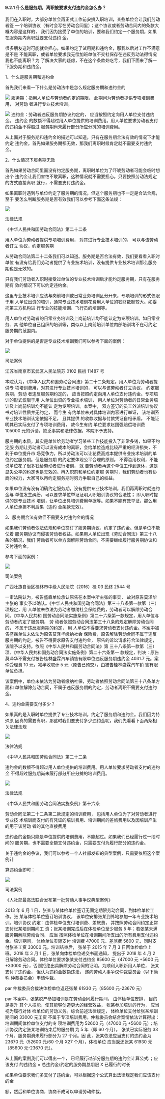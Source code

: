 #### 9.2.1 什么是服务期，离职被要求支付违约金怎么办？

我们在入职时，大部分单位会再正式工作前安排入职培训，某些单位会让我们劳动者签 一个培训协议（有时会写在劳动合同里）；这个协议或者劳动合同内的条款大概内容是这样的， 我们因为接受了单位的培训，要和我们约定一个服务期，如果在服务期内离职就要支付违约 金。

很多朋友这时可能就会担心，如果约定了试用期和违约金，那我以后对工作不满意是不是 不能离职，或者单位要求我无偿加班单位不交社保存在违反劳动法得情况我也不能离职？为 了解决大家的疑虑，不在这个条款处吃亏，我们下面来了解一下服务期和违约金。

1、什么是服务期和违约金

首先我们来看一下什么是劳动法中是怎么规定服务期和违约金的

![](</@img/img_ 813.png>) 服务期：指用人单位与劳动者约定的期限， 此期间为劳动者提供专项培训费用， 对劳动 者进行专业技术培训。

![](</@img/img_ 814.png>) 违约金：劳动者违反服务期协议约定的， 应当按照约定向用人单位支付违约金。 违约金 的数额不得超过用人单位提供的培训费用。用人单位要求劳动者支付的违约金不得超过 服务期尚未履行部分所应分摊的培训费用。

从上面对于服务期和违约金的描述可以知道，只有在服务期合法有效的情况下才能约定 违约金。首先如果服务期都无效，那我们离职时候肯定就不需要支付违约金。

2、什么情况下服务期无效

首先如果劳动合同里面没有约定服务期，离职时单位为了吓唬劳动者可能会临时想出个 违约金让我们害怕不敢离职，这种情况就不需要担心，只要按照劳动法规定的方式直接离职 就行，不需要支付违约金。

如果离职时遇到与单位约定了服务期的情况，但这个服务期也不一定是合法合规，至于 要怎么判断服务期是否有效我们可以参考下面这条法规：

![](</@img/img_ 815.png>)

法律法规

《中华人民共和国劳动合同法》第二十二条

用人单位为劳动者提供专项培训费用， 对其进行专业技术培训的， 可以与该劳动者订立 协议，约定服务期

从劳动合同法第二十二条我们可以知道。服务期是否合法有效，我们要看看入职时单位 有没有给我们劳动者提供了专业技术培训，没有提供专业技术培训那么服务期也是无效的。

只有我们劳动者入职时接受过单位的专业技术培训后才能约定服务期，只有在服务期有 效的情况下可以约定违约金。

这里专业技术培训应该与岗前培训或日常业务培训区分开来，专项培训的形式仅限于用 人单位出资的培训，通常专业技术培训花费用人单位的钱财数额较大。如委托第三方机构进 行专业的技能培训、飞行员的培训等。

用人单位对劳动者的日常业务培训及上岗前培训均不能认定为专项培训。如日常业务、其 他单位自己组织的培训等，类似以上岗前培训单位内部培训均不在可约定服务期的范围内。

对于单位提供的是否是专业技术培训我们可以参考下面的案例：

![](</@img/img_ 816.png>)

司法案例

江苏省南京市玄武区人民法院苏 0102 民初 11487 号

本院认为，《中华人民共和国劳动合同法》第二十二条规定，用人单位为劳动者提供专 项培训费用，对其进行专业技术培训的， 可以与该劳动者订立协议， 约定服务期，劳动 者违反服务期约定的， 应当按照约定向用人单位支付违约金。专项培训的形式仅限于用 人单位出资的专业技术培训， 用人单位对劳动者的日常业务培训及上岗前培训均不能认 定为专项培训。本案中， 双方签订的员工外派培训协议书对培训性质并无约定， 而今生 有约单位未对具体培训内容进行举证， 该培训系专业技术培训认定依据不足， 且其提供 的收款收据与付款凭证自相矛盾， 不能证明其已实际支付了专项培训费用， 故今生有约 单位要求赵国强赔偿培训费 105000 元的诉请，缺乏事实和法律依据，本院不予支持。

服务期的本质，其实是单位给劳动者学习某些工作技能投入了非常多钱，如果不约定服 务期让劳动者可以没有成本的离职，会给单位造成比较严重的经济损失，不利于单位提升市 场竞争力，所以劳动法可以让花费高成本提供专业技术培训的单位约定服务期。但是服务期 的约定要体现公平合理的原则， 不得滥用权利，不能说单位花了很多钱给劳动者进行培训， 就 要劳动者再这个单位工作到退休，这是显失公平的约定也是无效的。再入职前和单位约定服 务期时，我们劳动者也有协商的权力，大家可以再约定服务期时努力争取自己的权益。

如果单位没有没有明确约定服务期，没有提供专业技术培训，我们再离职时就违约金与 单位发生纠纷，可以要求单位举证证明入职培训协议的合法性； 即入职时提供的是专业技术 培训，让单位出具培训费用单据等。如果不能有效举证，那么用人单位承担不利后果（违约 金条款无效）。

3、服务期合法有效但不需要支付违约金的情况

如果我们劳动者依法依规和单位签订了服务期协议，约定了违约金。但是单位不能仗着 服务期协议而侵害劳动者权益。如果用人单位出现《劳动合同法》第三十八条的情况，我们 劳动者可以单方面解除劳动合同，不需要继续履行服务期协议和支付违约金。

参考下面的案例：

![](</@img/img_ 817.png>)

司法案例

广西壮族自治区桂林市中级人民法院（2016）桂 03 民终 2544 号

一审法院认为，被告盛霖单位承认原告在本案中所主张的事实， 故对原告莫泽华主张的 事实予以确认。《中华人民共和国劳动合同法》第三十八条第一款第（三）项规定，用 人单位未依法为劳动者缴纳社会保险费的，劳动者可以解除劳动合同。《中华人民共和 国劳动合同法实施条例》第二十六条第一款规定，用人单位与劳动者约定了服务期， 劳 动者依照劳动合同法第三十八条的规定解除劳动合同的， 不属于违反服务期的约定， 用 人单位不得要求劳动者支付违约金。本案中被告盛霖单位未依法为原告莫泽华缴纳社会 保险费，原告解除劳动合同不属于违反服务期的约定，被告不得要求原告支付违约金， 原告的诉讼请求符合法律规定， 该院予以支持。依照《中华人民共和国劳动合同法》第 三十八条第一款第（三）项、《中华人民共和国劳动合同法实施条例》第二十六条第一 款规定，判决：原告莫泽华不需支付被告桂林盛霖汽车销售有限单位违反服务期违约金 4031.7 元。案件受理费 10 元，减半收取计 5 元（原告已预交），由被告桂林盛霖汽车销 售有限单位负担。

该案例中，单位未依法为劳动者缴纳社保，劳动者依照劳动合同法第三十八条单方面和 单位解除劳动合同，不属于违反服务期的约定，劳动者离职不需要支付违约金。

4、违约金需要支付多少？

如果真的是入职时单位提供了专业技术培训，约定了服务期和违约金。我们因为特殊原 因真的需要离职，那这时我们要支付多少违约金呢，我们先看看下面两条相关法律法规

![](</@img/img_ 818.png>)

法律法规

《中华人民共和国劳动合同法》第二十二条

违约金的数额不得超过用人单位提供的培训费用。用人单位要求劳动者支付的违约金 不得超过服务期尚未履行部分所应分摊的培训费用。

![](</@img/img_ 819.png>)

法律法规

《中华人民共和国劳动合同法实施条例》第十六条

劳动合同法第二十二条第二款规定的培训费用， 包括用人单位为了对劳动者进行专业技 术培训而支付的有凭证的培训费用、培训期间的差旅费用以及因培训产生的用于该劳动 者的其他直接费用

违约金的金额只能是单位提供的培训费用，不能超过。如果我们已经履行过一段时间的 服务期，也不需要全额支付违约金，只需要支付为履行部分的违约金。

关于违约金的争议，我们可以参考一个人社部发布的典型案例，只需要依照这个案例计

算违约金即可：

![](</@img/img_ 820.png>)

司法案例

《人社部最高法联合发布第一批劳动人事争议典型案例》

2013 年 6 月 1 日，张某与某体检单位签订无固定期限劳动合同，到体检单位工作。张 某与体检单位签订培训协议， 该单位安排张某到外地参加一年专业技术培训。培训协议 约定：由体检单位支付培训费、差旅费， 并按照劳动合同约定正常支付张某培训期间工 资；张某培训完成后在体检单位至少服务 5 年；若张某未满服务期解除劳动合同， 应当 按照体检单位在培训期间所支出的所有费用支付违约金。培训期间， 体检单位实际支付 培训费 47000 元、差旅费 5600 元，同时支付张某工资 33000 元。培训结束后， 张某于 2015 年 7 月 3 日回体检单位上班。2018 年 3 月 1 日，张某向体检单位递交书面通知， 提出于 2018 年 4 月 2 日解除劳动合同。体检单位要求张某支付违约金 85600 元（47000 元 +5600 元 +33000 元），否则拒绝出具解除劳动合同的证明。为顺利入职新用人单位， 张某支付了违约金， 但认为违约金数额违法， 遂向劳动人事争议仲裁委员会（以下简称 仲裁委员会）申请仲裁。

par 仲裁委员会裁决体检单位返还张某 61930 元（85600 元-23670 元）

par 本案中，张某脱产参加培训是在劳动合同履行期间， 由体检单位安排， 目的是提升 其个人技能，使其能够创造更大的经营效益， 张某参加培训的行为， 应当视为履行对体 检单位的劳动义务。综合前述法律规定， 体检单位支付给张某培训期间的 33000 元工资 不属于专项培训费用。仲裁委员会结合案情依法计算得出： 培训期间体检单位支付的专 项培训费用为 52600 元（47000 元 +5600 元）；培训协议约定张某培训结束后的服务期 为 5 年（即 60 个月）， 张某已实际服务 33 个月，服务期淌未履行部分为 27 个月。因 此，张某依法应当支付的违约金为 23670 元（52600 元/60 个月 X27 个月），体检单位 应当返还张某 61930 元（85600 元-23670 元）。

从上面的案例我们可以得出一个， 已经履行过部分服务期的违约金计算公式:；应该支付 的违约金 = 总违约金/约定的服务期总期限 X 已履行的时长

如果单位要求我们多支付了违约金，可以根据这个公式算出法律规定我们应该支付的金

额，然后和单位协商，协商不成可以申请劳动仲裁。